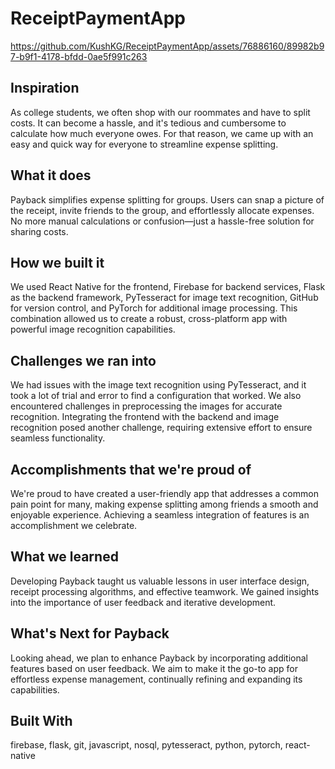 # ReceiptPaymentApp

https://github.com/KushKG/ReceiptPaymentApp/assets/76886160/89982b97-b9f1-4178-bfdd-0ae5f991c263

## Inspiration
As college students, we often shop with our roommates and have to split costs. It can become a hassle, and it's tedious and cumbersome to calculate how much everyone owes. For that reason, we came up with an easy and quick way for everyone to streamline expense splitting.

## What it does
Payback simplifies expense splitting for groups. Users can snap a picture of the receipt, invite friends to the group, and effortlessly allocate expenses. No more manual calculations or confusion—just a hassle-free solution for sharing costs.

## How we built it
We used React Native for the frontend, Firebase for backend services, Flask as the backend framework, PyTesseract for image text recognition, GitHub for version control, and PyTorch for additional image processing. This combination allowed us to create a robust, cross-platform app with powerful image recognition capabilities.

## Challenges we ran into
We had issues with the image text recognition using PyTesseract, and it took a lot of trial and error to find a configuration that worked. We also encountered challenges in preprocessing the images for accurate recognition. Integrating the frontend with the backend and image recognition posed another challenge, requiring extensive effort to ensure seamless functionality.

## Accomplishments that we're proud of
We're proud to have created a user-friendly app that addresses a common pain point for many, making expense splitting among friends a smooth and enjoyable experience. Achieving a seamless integration of features is an accomplishment we celebrate.

## What we learned
Developing Payback taught us valuable lessons in user interface design, receipt processing algorithms, and effective teamwork. We gained insights into the importance of user feedback and iterative development.

## What's Next for Payback
Looking ahead, we plan to enhance Payback by incorporating additional features based on user feedback. We aim to make it the go-to app for effortless expense management, continually refining and expanding its capabilities.

## Built With
firebase, flask, git, javascript, nosql, pytesseract, python, pytorch, react-native

